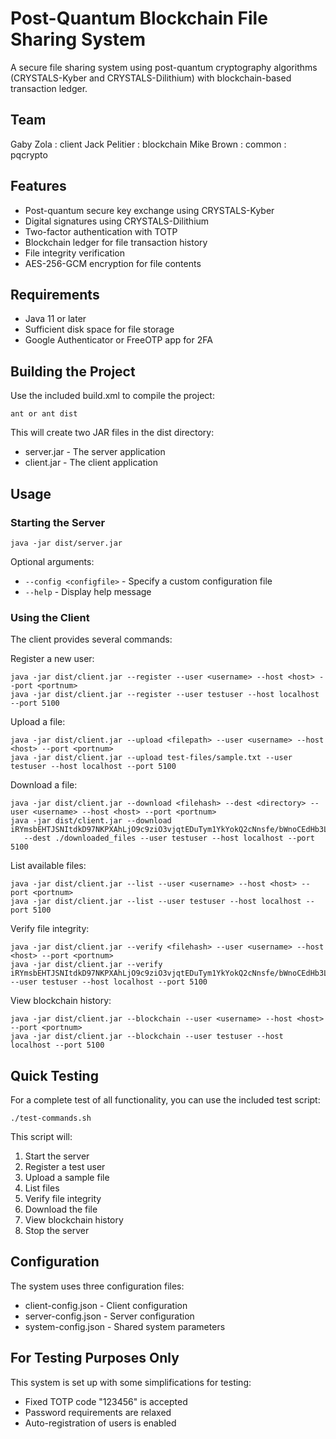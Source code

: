 # Post-Quantum Blockchain File Sharing System
A secure file sharing system using post-quantum cryptography algorithms (CRYSTALS-Kyber and CRYSTALS-Dilithium) with blockchain-based transaction ledger.

## Team
Gaby Zola : client 
Jack Pelitier : blockchain
Mike Brown : common : pqcrypto

## Features

* Post-quantum secure key exchange using CRYSTALS-Kyber
* Digital signatures using CRYSTALS-Dilithium
* Two-factor authentication with TOTP
* Blockchain ledger for file transaction history
* File integrity verification
* AES-256-GCM encryption for file contents

## Requirements

* Java 11 or later
* Sufficient disk space for file storage
* Google Authenticator or FreeOTP app for 2FA

## Building the Project
Use the included build.xml to compile the project:
```
ant or ant dist
```
This will create two JAR files in the dist directory:

* server.jar - The server application
* client.jar - The client application

## Usage

### Starting the Server
```
java -jar dist/server.jar
```
Optional arguments:

* `--config <configfile>` - Specify a custom configuration file
* `--help` - Display help message

### Using the Client
The client provides several commands:

Register a new user:
```
java -jar dist/client.jar --register --user <username> --host <host> --port <portnum>
java -jar dist/client.jar --register --user testuser --host localhost --port 5100
```

Upload a file:
```
java -jar dist/client.jar --upload <filepath> --user <username> --host <host> --port <portnum>
java -jar dist/client.jar --upload test-files/sample.txt --user testuser --host localhost --port 5100
```

Download a file:
```
java -jar dist/client.jar --download <filehash> --dest <directory> --user <username> --host <host> --port <portnum>
java -jar dist/client.jar --download iRYmsbEHTJSNItdkD97NKPXAhLjO9c9ziO3vjqtEDuTym1YkYokQ2cNnsfe/bWnoCEdHb3LjLWoJK2mHpDybog==
   --dest ./downloaded_files --user testuser --host localhost --port 5100
```

List available files:
```
java -jar dist/client.jar --list --user <username> --host <host> --port <portnum>
java -jar dist/client.jar --list --user testuser --host localhost --port 5100
```

Verify file integrity:
```
java -jar dist/client.jar --verify <filehash> --user <username> --host <host> --port <portnum>
java -jar dist/client.jar --verify iRYmsbEHTJSNItdkD97NKPXAhLjO9c9ziO3vjqtEDuTym1YkYokQ2cNnsfe/bWnoCEdHb3LjLWoJK2mHpDybog== --user testuser --host localhost --port 5100

```

View blockchain history:
```
java -jar dist/client.jar --blockchain --user <username> --host <host> --port <portnum>
java -jar dist/client.jar --blockchain --user testuser --host localhost --port 5100
```

## Quick Testing
For a complete test of all functionality, you can use the included test script:
```
./test-commands.sh
```
This script will:
1. Start the server
2. Register a test user
3. Upload a sample file
4. List files
5. Verify file integrity
6. Download the file
7. View blockchain history
8. Stop the server

## Configuration
The system uses three configuration files:

* client-config.json - Client configuration
* server-config.json - Server configuration
* system-config.json - Shared system parameters

## For Testing Purposes Only
This system is set up with some simplifications for testing:
- Fixed TOTP code "123456" is accepted
- Password requirements are relaxed
- Auto-registration of users is enabled